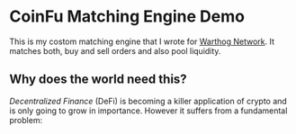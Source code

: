 # CoinFu Matching Engine Demo

This is my costom matching engine that I wrote for [Warthog Network](https://www.warthog.network/). It matches both, buy and sell orders and also pool liquidity. 

## Why does the world need this?
*Decentralized Finance* (DeFi) is becoming a killer application of crypto and is only going to grow in importance. However it suffers from a fundamental problem:

